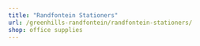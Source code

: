```yaml
---
title: "Randfontein Stationers"
url: /greenhills-randfontein/randfontein-stationers/
shop: office supplies
---
```

